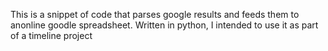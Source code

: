 This is a snippet of code that parses google results and feeds them to anonline goodle spreadsheet. Written in python,
I intended to use it as part of a timeline project
